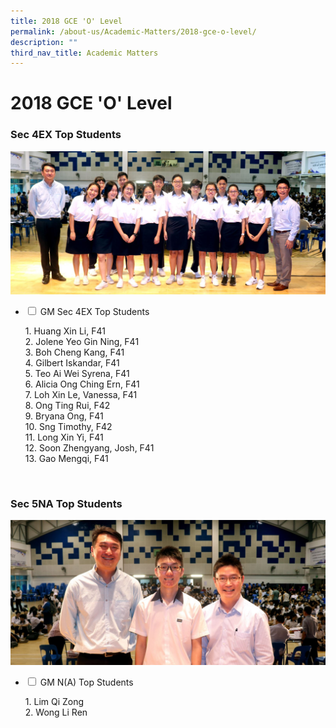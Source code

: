 ```yaml
---
title: 2018 GCE 'O' Level
permalink: /about-us/Academic-Matters/2018-gce-o-level/
description: ""
third_nav_title: Academic Matters
---
```

<h1><b>2018 GCE 'O' Level</b></h1>

<h3>Sec 4EX Top Students</h3>
<img src="/images/IMG_8963e.jpg">
<ul class="jekyllcodex_accordion">
  <li>
    <input type="checkbox" id="accordion1">
    <label for="accordion1">GM Sec 4EX Top Students</label>
    <div>
			<p>1. Huang Xin Li, F41<br>2. Jolene Yeo Gin Ning, F41<br>3. Boh Cheng Kang, F41<br>4. Gilbert Iskandar, F41<br>5. Teo Ai Wei Syrena, F41<br>6. Alicia Ong Ching Ern, F41<br>7. Loh Xin Le, Vanessa, F41<br>8. Ong Ting Rui, F42<br>9. Bryana Ong, F41<br>10. Sng Timothy, F42<br>11. Long Xin Yi, F41<br>12. Soon Zhengyang, Josh, F41<br>13. Gao Mengqi, F41</p>
    </div>
	</li>
</ul>
<br>
<h3>Sec 5NA Top Students</h3>
<img src="/images/IMG_8962e.jpg">
<ul class="jekyllcodex_accordion">
  <li>
    <input type="checkbox" id="accordion2">
    <label for="accordion2">GM N(A) Top Students</label>
    <div>
			<p>1. Lim Qi Zong<br>2. Wong Li Ren</p>
    </div>
	</li>
</ul>